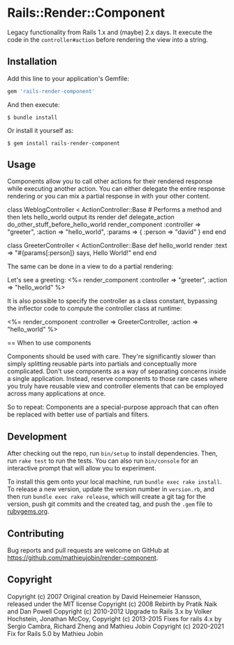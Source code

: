# Rails::Render::Component

Legacy functionality from Rails 1.x and (maybe) 2.x days.
It execute the code in the `controller#action` before rendering the view into a string.

## Installation

Add this line to your application's Gemfile:

```ruby
gem 'rails-render-component'
```

And then execute:

    $ bundle install

Or install it yourself as:

    $ gem install rails-render-component

## Usage

Components allow you to call other actions for their rendered response while executing another action. You can either delegate
the entire response rendering or you can mix a partial response in with your other content.

  class WeblogController < ActionController::Base
    # Performs a method and then lets hello_world output its render
    def delegate_action
      do_other_stuff_before_hello_world
      render_component :controller => "greeter",  :action => "hello_world", :params => { :person => "david" }
    end
  end

  class GreeterController < ActionController::Base
    def hello_world
      render :text => "#{params[:person]} says, Hello World!"
    end
  end

The same can be done in a view to do a partial rendering:

  Let's see a greeting:
  <%= render_component :controller => "greeter", :action => "hello_world" %>

It is also possible to specify the controller as a class constant, bypassing the inflector
code to compute the controller class at runtime:

<%= render_component :controller => GreeterController, :action => "hello_world" %>

== When to use components

Components should be used with care. They're significantly slower than simply splitting reusable parts into partials and
conceptually more complicated. Don't use components as a way of separating concerns inside a single application. Instead,
reserve components to those rare cases where you truly have reusable view and controller elements that can be employed
across many applications at once.

So to repeat: Components are a special-purpose approach that can often be replaced with better use of partials and filters.

## Development

After checking out the repo, run `bin/setup` to install dependencies. Then, run `rake test` to run the tests. You can also run `bin/console` for an interactive prompt that will allow you to experiment.

To install this gem onto your local machine, run `bundle exec rake install`. To release a new version, update the version number in `version.rb`, and then run `bundle exec rake release`, which will create a git tag for the version, push git commits and the created tag, and push the `.gem` file to [rubygems.org](https://rubygems.org).

## Contributing

Bug reports and pull requests are welcome on GitHub at https://github.com/mathieujobin/render-component.

## Copyright

Copyright (c) 2007      Original creation by David Heinemeier Hansson, released under the MIT license
Copyright (c) 2008      Rebirth by Pratik Naik and Dan Powell
Copyright (c) 2010-2012 Upgrade to Rails 3.x by Volker Hochstein, Jonathan McCoy,
Copyright (c) 2013-2015 Fixes for rails 4.x by Sergio Cambra, Richard Zheng and Mathieu Jobin
Copyright (c) 2020-2021 Fix for Rails 5.0 by Mathieu Jobin
